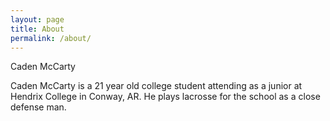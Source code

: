 ```yaml
---
layout: page
title: About
permalink: /about/
---
```


Caden McCarty

Caden McCarty is a 21 year old college student attending  as a junior at Hendrix College in Conway, AR. He plays lacrosse for the school as a close defense man. 
